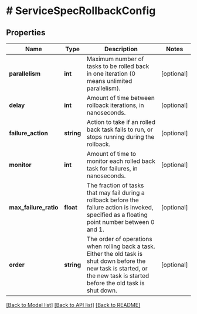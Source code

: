# # ServiceSpecRollbackConfig

## Properties

Name | Type | Description | Notes
------------ | ------------- | ------------- | -------------
**parallelism** | **int** | Maximum number of tasks to be rolled back in one iteration (0 means unlimited parallelism). | [optional]
**delay** | **int** | Amount of time between rollback iterations, in nanoseconds. | [optional]
**failure_action** | **string** | Action to take if an rolled back task fails to run, or stops running during the rollback. | [optional]
**monitor** | **int** | Amount of time to monitor each rolled back task for failures, in nanoseconds. | [optional]
**max_failure_ratio** | **float** | The fraction of tasks that may fail during a rollback before the failure action is invoked, specified as a floating point number between 0 and 1. | [optional]
**order** | **string** | The order of operations when rolling back a task. Either the old task is shut down before the new task is started, or the new task is started before the old task is shut down. | [optional]

[[Back to Model list]](../../README.md#models) [[Back to API list]](../../README.md#endpoints) [[Back to README]](../../README.md)
